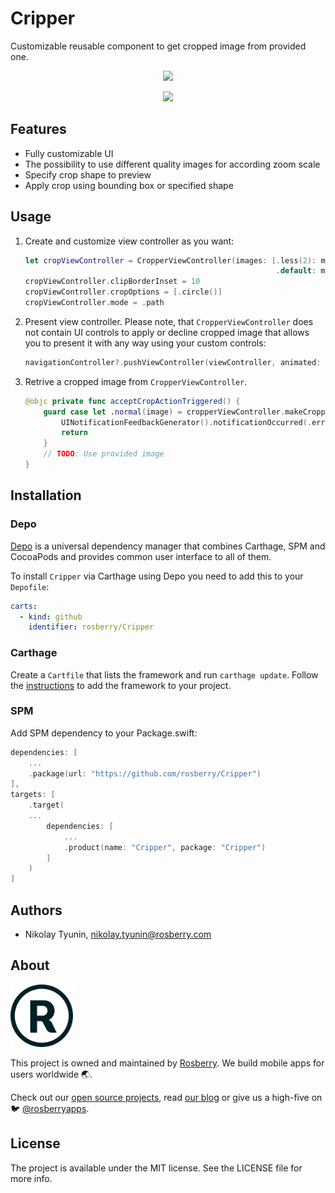 # Cripper
<p>Customizable reusable component to get cropped image from provided one.</p>
<p align="center">
    <img width="250px" src="https://user-images.githubusercontent.com/15152385/113264837-3f34cd80-92f5-11eb-8b05-7153abf257e4.jpeg"></img>
</p>
<p align="center">
    <img src="https://img.shields.io/badge/Swift-5.2-orange.svg" />
</p>

## Features
- Fully customizable UI
- The possibility to use different quality images for according zoom scale
- Specify crop shape to preview
- Apply crop using bounding box or specified shape

## Usage

1. Create and customize view controller as you want: 

    ```swift
    let cropViewController = CropperViewController(images: [.less(2): myLowQualityImage, 
                                                            .default: mySourceImage])
    cropViewController.clipBorderInset = 10
    cropViewController.cropOptions = [.circle()]
    cropViewController.mode = .path
    ```
2. Present view controller. Please note, that `CropperViewController` does not contain UI controls to apply or decline cropped image that allows you to present it with any way using your custom controls:

    ```swift
    navigationController?.pushViewController(viewController, animated: true)
    ```
3. Retrive a cropped image from `CropperViewController`. 
    ```swift
    @objc private func acceptCropActionTriggered() {
        guard case let .normal(image) = cropperViewController.makeCroppResult() else {
            UINotificationFeedbackGenerator().notificationOccurred(.error)
            return
        }
        // TODO: Use provided image
    }
    ```

## Installation
### Depo

[Depo](https://github.com/rosberry/depo) is a universal dependency manager that combines Carthage, SPM and CocoaPods and provides common user interface to all of them.

To install `Cripper` via Carthage using Depo you need to add this to your `Depofile`:
```yaml
carts:
  - kind: github
    identifier: rosberry/Cripper
```


### Carthage
Create a `Cartfile` that lists the framework and run `carthage update`. Follow the [instructions](https://github.com/Carthage/Carthage#adding-frameworks-to-an-application) to add the framework to your project.

### SPM

Add SPM dependency to your Package.swift:
```swift
dependencies: [
    ...
    .package(url: "https://github.com/rosberry/Cripper")
],
targets: [
    .target(
    ...
        dependencies: [
            ...
            .product(name: "Cripper", package: "Cripper")
        ]
    )
]
```


## Authors

* Nikolay Tyunin, nikolay.tyunin@rosberry.com

## About

<img src="https://github.com/rosberry/Foundation/blob/master/Assets/full_logo.png?raw=true" height="100" />

This project is owned and maintained by [Rosberry](http://rosberry.com). We build mobile apps for users worldwide 🌏.

Check out our [open source projects](https://github.com/rosberry), read [our blog](https://medium.com/@Rosberry) or give us a high-five on 🐦 [@rosberryapps](http://twitter.com/RosberryApps).

## License

The project is available under the MIT license. See the LICENSE file for more info.
